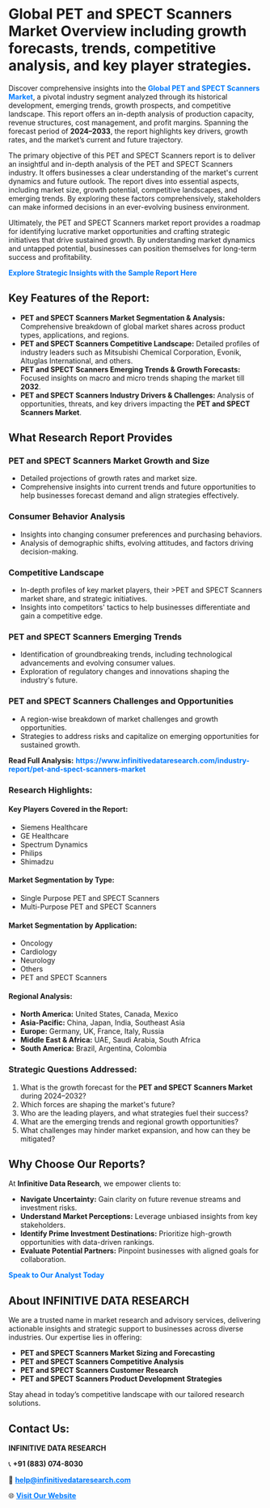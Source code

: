 <h1>Global PET and SPECT Scanners Market Overview including growth forecasts, trends, competitive analysis, and key player strategies.</h1>
<p>
Discover comprehensive insights into the 
<a href="https://www.infinitivedataresearch.com/industry-report/pet-and-spect-scanners-market" rel="dofollow" style="color: #007BFF; text-decoration: none;"><strong>Global PET and SPECT Scanners Market</strong></a>, a pivotal industry segment analyzed through its historical development, emerging trends, growth prospects, and competitive landscape. This report offers an in-depth analysis of production capacity, revenue structures, cost management, and profit margins. Spanning the forecast period of <strong>2024–2033</strong>, the report highlights key drivers, growth rates, and the market’s current and future trajectory.
</p>
<p>
The primary objective of this PET and SPECT Scanners report is to deliver an insightful and in-depth analysis of the PET and SPECT Scanners industry. It offers businesses a clear understanding of the market's current dynamics and future outlook. The report dives into essential aspects, including market size, growth potential, competitive landscapes, and emerging trends. By exploring these factors comprehensively, stakeholders can make informed decisions in an ever-evolving business environment.
</p>
<p>
Ultimately, the PET and SPECT Scanners market report provides a roadmap for identifying lucrative market opportunities and crafting strategic initiatives that drive sustained growth. By understanding market dynamics and untapped potential, businesses can position themselves for long-term success and profitability.
</p>
<p>
<a href="https://www.infinitivedataresearch.com/request-sample/reportId=107814" style="color: #007BFF; text-decoration: none;"><strong>Explore Strategic Insights with the Sample Report Here</strong></a>
</p>

<h2>Key Features of the Report:</h2>
<ul>
<li><strong>PET and SPECT Scanners Market Segmentation & Analysis:</strong> Comprehensive breakdown of global market shares across product types, applications, and regions.</li>
<li><strong>PET and SPECT Scanners Competitive Landscape:</strong> Detailed profiles of industry leaders such as Mitsubishi Chemical Corporation, Evonik, Altuglas International, and others.</li>
<li><strong>PET and SPECT Scanners Emerging Trends & Growth Forecasts:</strong> Focused insights on macro and micro trends shaping the market till <strong>2032</strong>.</li>
<li><strong>PET and SPECT Scanners Industry Drivers & Challenges:</strong> Analysis of opportunities, threats, and key drivers impacting the <strong>PET and SPECT Scanners Market</strong>.</li>
</ul>

<h2>What Research Report Provides</h2>
<h3>PET and SPECT Scanners Market Growth and Size</h3>
<ul>
<li>Detailed projections of growth rates and market size.</li>
<li>Comprehensive insights into current trends and future opportunities to help businesses forecast demand and align strategies effectively.</li>
</ul>

<h3>Consumer Behavior Analysis</h3>
<ul>
<li>Insights into changing consumer preferences and purchasing behaviors.</li>
<li>Analysis of demographic shifts, evolving attitudes, and factors driving decision-making.</li>
</ul>

<h3>Competitive Landscape</h3>
<ul>
<li>In-depth profiles of key market players, their >PET and SPECT Scanners market share, and strategic initiatives.</li>
<li>Insights into competitors' tactics to help businesses differentiate and gain a competitive edge.</li>
</ul>

<h3>PET and SPECT Scanners Emerging Trends</h3>
<ul>
<li>Identification of groundbreaking trends, including technological advancements and evolving consumer values.</li>
<li>Exploration of regulatory changes and innovations shaping the industry's future.</li>
</ul>

<h3>PET and SPECT Scanners Challenges and Opportunities</h3>
<ul>
<li>A region-wise breakdown of market challenges and growth opportunities.</li>
<li>Strategies to address risks and capitalize on emerging opportunities for sustained growth.</li>
</ul>
<p><strong>Read Full Analysis:</strong> <a href="https://www.infinitivedataresearch.com/industry-report/pet-and-spect-scanners-market" rel="dofollow" style="color: #007BFF; text-decoration: none;"><strong>https://www.infinitivedataresearch.com/industry-report/pet-and-spect-scanners-market</strong></a></p>
<h3>Research Highlights:</h3>
<h4>Key Players Covered in the Report:</h4>
<ul><li>Siemens Healthcare</li><li>GE Healthcare</li><li>Spectrum Dynamics</li><li>Philips</li><li>Shimadzu</li></ul>
<h4>Market Segmentation by Type:</h4>
<ul><li>Single Purpose PET and SPECT Scanners</li><li>Multi-Purpose PET and SPECT Scanners</li></ul>
<h4>Market Segmentation by Application:</h4>
<ul><li>Oncology</li><li>Cardiology</li><li>Neurology</li><li>Others</li><li>PET and SPECT Scanners</li></ul>

<h4>Regional Analysis:</h4>
<ul>
<li><strong>North America:</strong> United States, Canada, Mexico</li>
<li><strong>Asia-Pacific:</strong> China, Japan, India, Southeast Asia</li>
<li><strong>Europe:</strong> Germany, UK, France, Italy, Russia</li>
<li><strong>Middle East & Africa:</strong> UAE, Saudi Arabia, South Africa</li>
<li><strong>South America:</strong> Brazil, Argentina, Colombia</li>
</ul>

<h3>Strategic Questions Addressed:</h3>
<ol>
<li>What is the growth forecast for the <strong>PET and SPECT Scanners Market</strong> during 2024–2032?</li>
<li>Which forces are shaping the market's future?</li>
<li>Who are the leading players, and what strategies fuel their success?</li>
<li>What are the emerging trends and regional growth opportunities?</li>
<li>What challenges may hinder market expansion, and how can they be mitigated?</li>
</ol>

<h2>Why Choose Our Reports?</h2>
<p>At <strong>Infinitive Data Research</strong>, we empower clients to:</p>
<ul>
<li><strong>Navigate Uncertainty:</strong> Gain clarity on future revenue streams and investment risks.</li>
<li><strong>Understand Market Perceptions:</strong> Leverage unbiased insights from key stakeholders.</li>
<li><strong>Identify Prime Investment Destinations:</strong> Prioritize high-growth opportunities with data-driven rankings.</li>
<li><strong>Evaluate Potential Partners:</strong> Pinpoint businesses with aligned goals for collaboration.</li>
</ul>
<p><a href="https://www.infinitivedataresearch.com/industry-report/pet-and-spect-scanners-market" rel="dofollow" style="color: #007BFF; text-decoration: none;"><strong>Speak to Our Analyst Today</strong></a></p>

<h2>About INFINITIVE DATA RESEARCH</h2>
<p>We are a trusted name in market research and advisory services, delivering actionable insights and strategic support to businesses across diverse industries. Our expertise lies in offering:</p>
<ul>
<li><strong>PET and SPECT Scanners Market Sizing and Forecasting</strong></li>
<li><strong>PET and SPECT Scanners Competitive Analysis</strong></li>
<li><strong>PET and SPECT Scanners Customer Research</strong></li>
<li><strong>PET and SPECT Scanners Product Development Strategies</strong></li>
</ul>
<p>Stay ahead in today’s competitive landscape with our tailored research solutions.</p>

<h2>Contact Us:</h2>
<p><strong>INFINITIVE DATA RESEARCH</strong></p>
<p>📞 <strong>+91 (883) 074-8030</strong></p>
<p>📧 <strong><a href="mailto:help@infinitivedataresearch.com" style="color: #007BFF;">help@infinitivedataresearch.com</a></strong></p>
<p>🌐 <strong><a href="https://www.infinitivedataresearch.com" rel="dofollow" style="color: #007BFF;">Visit Our Website</a></strong></p>